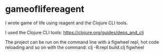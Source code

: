 # gameoflifereagent
I wrote game of life using reagent and the Clojure CLI tools.

I used the Clojure CLI tools:
https://clojure.org/guides/deps_and_cli

The project can be run on the command line with a figwheel repl, hot code reloading and so on with the command:
clj -R:repl build.clj figwheel
